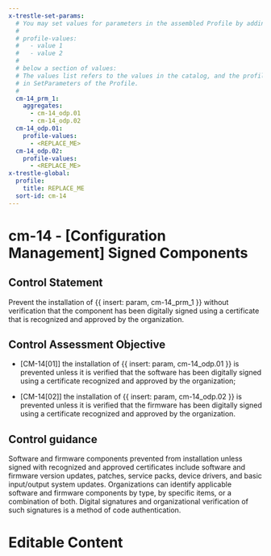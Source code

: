```yaml
---
x-trestle-set-params:
  # You may set values for parameters in the assembled Profile by adding
  #
  # profile-values:
  #   - value 1
  #   - value 2
  #
  # below a section of values:
  # The values list refers to the values in the catalog, and the profile-values represent values
  # in SetParameters of the Profile.
  #
  cm-14_prm_1:
    aggregates:
      - cm-14_odp.01
      - cm-14_odp.02
  cm-14_odp.01:
    profile-values:
      - <REPLACE_ME>
  cm-14_odp.02:
    profile-values:
      - <REPLACE_ME>
x-trestle-global:
  profile:
    title: REPLACE_ME
  sort-id: cm-14
---
```


# cm-14 - \[Configuration Management\] Signed Components

## Control Statement

Prevent the installation of {{ insert: param, cm-14_prm_1 }} without verification that the component has been digitally signed using a certificate that is recognized and approved by the organization.

## Control Assessment Objective

- \[CM-14[01]\] the installation of {{ insert: param, cm-14_odp.01 }} is prevented unless it is verified that the software has been digitally signed using a certificate recognized and approved by the organization;

- \[CM-14[02]\] the installation of {{ insert: param, cm-14_odp.02 }} is prevented unless it is verified that the firmware has been digitally signed using a certificate recognized and approved by the organization.

## Control guidance

Software and firmware components prevented from installation unless signed with recognized and approved certificates include software and firmware version updates, patches, service packs, device drivers, and basic input/output system updates. Organizations can identify applicable software and firmware components by type, by specific items, or a combination of both. Digital signatures and organizational verification of such signatures is a method of code authentication.

# Editable Content

<!-- Make additions and edits below -->
<!-- The above represents the contents of the control as received by the profile, prior to additions. -->
<!-- If the profile makes additions to the control, they will appear below. -->
<!-- The above markdown may not be edited but you may edit the content below, and/or introduce new additions to be made by the profile. -->
<!-- If there is a yaml header at the top, parameter values may be edited. Use --set-parameters to incorporate the changes during assembly. -->
<!-- The content here will then replace what is in the profile for this control, after running profile-assemble. -->
<!-- The current profile has no added parts for this control, but you may add new ones here. -->
<!-- Each addition must have a heading either of the form ## Control my_addition_name -->
<!-- or ## Part a. (where the a. refers to one of the control statement labels.) -->
<!-- "## Control" parts are new parts added after the statement part. -->
<!-- "## Part" parts are new parts added into the top-level statement part with that label. -->
<!-- Subparts may be added with nested hash levels of the form ### My Subpart Name -->
<!-- underneath the parent ## Control or ## Part being added -->
<!-- See https://ibm.github.io/compliance-trestle/tutorials/ssp_profile_catalog_authoring/ssp_profile_catalog_authoring for guidance. -->
